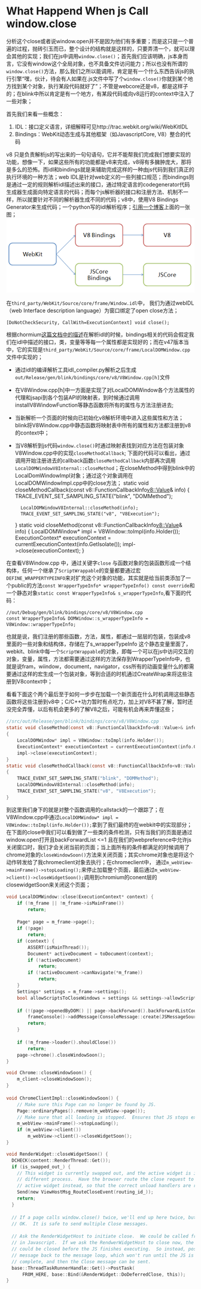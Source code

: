 # What Happend When js Call window.close

分析这个close或者说window.open并不是因为他们有多重要；而是这只是一个普遍的过程，抛砖引玉而已，整个设计的结构就是这样的，只要弄清一个，就可以理会其他的实现；我们在js中调用`window.close()`；首先我们应该明确，js本身而言，它没有window这个全局对象，也不具备文件访问能力；所以也没有所谓的`window.close()`方法，那么我们之所以能调用，肯定是有一个什么东西告诉js的执行引擎“嘿，伙计，待会有人如果在.js文件中写了个`window.close()`你就到某个地方找到某个对象，执行某段代码就好了”；不管是webcore还是v8，都是这样子的；在blink中所以肯定是有一个地方，有某段代码或向v8运行的context中注入了一些对象；

首先我们来看一些概念：
1.  IDL：接口定义语言，详细解释可见http://trac.webkit.org/wiki/WebKitIDL
2.  Bindings：WebKit动态生成与其他框架（如JavascriptCore, V8）整合的代码

v8 只是负责解析js的写出来的一句句语句，它并不能帮我们完成我们想要实现的功能，想像一下，如果这些所有的功能都是v8来完成，v8得有多臃肿庞大，那将是多么的恐怖。而idl和bindings就是来辅助完成这样的一种由js代码到我们真正的执行环境的一种方法；web IDL是针对web定义的一些列接口规范；而bindings则是通过一定的规则解析idl描述出来的接口，通过特定语言的codegenerator代码生成器生成面向特定语言的代码；而每个js解析器的接口和注册方法、机制不一样，所以就要针对不同的解析器生成不同的代码；v8中，使用V8 Bindings Generator来生成代码；一个python写的idl解析程序；[引用一个博客](http://blog.csdn.net/cutesource/article/details/8862287)上面的一张图；
![idl-bindings](/meet_chromium/img/webkit_v8_webidl_bindings.png)

在`third_party/WebKit/Source/core/frame/Window.idl`中， 我们为通过webIDL（web Interface description language）为窗口绑定了open close方法；

    [DoNotCheckSecurity, CallWith=ExecutionContext] void close();

根据chormium[这篇文档中的描述](https://www.chromium.org/developers/web-idl-interfaces)在解析idl的时候，bindings相关的代码会假定我们在idl中描述的接口，类，变量等等每一个属性都是实现好的；而在v47版本当中，它的实现是`third_party/WebKit/Source/core/frame/LocalDOMWindow.cpp`文件中实现的；

- 通过idl的编译解析工具idl_compiler.py解析之后生成`out/Release/gen/blink/bindings/core/v8/V8Window.cpp[h]`文件
- 在V8Window.cpp[h]中一方面是实现了对LocalDOMWindow各个方法属性的代理和jsapi到各个包装API的映射表，到时候通过调用installV8WindowFunction等静态函数将所有的属性与方法注册进去;
- 当新解析一个页面的时候向已初始化v8解析环境中进入这些属性和方法；blink将V8Window.cpp中静态函数将映射表中所有的属性和方法都注册到v8的context中；
- 当V8解析到js代码`window.close()`时通过映射表找到对应方法在包装对象V8Window.cpp中的实现`closeMethodCallback`; 下面的代码可以看出，通过调用开始注册进去的callback函数`closeMethodCallback`内部再次调用`LocalDOMWindowV8Internal::closeMethod`；在closeMethod中得到blink中的LocalDomWindowImpl对象；通过这个对象调用在LocalDOMWindowImpl.cpp中的close方法；
    static void closeMethodCallback(const v8::FunctionCallbackInfo<v8::Value>& info) {
        TRACE_EVENT_SET_SAMPLING_STATE("blink", "DOMMethod");

        LocalDOMWindowV8Internal::closeMethod(info);
        TRACE_EVENT_SET_SAMPLING_STATE("v8", "V8Execution");
    }
    static void closeMethod(const v8::FunctionCallbackInfo<v8::Value>& info)
    {
        LocalDOMWindow* impl = V8Window::toImpl(info.Holder());
        ExecutionContext* executionContext = currentExecutionContext(info.GetIsolate());
        impl->close(executionContext);
    }

在查看V8Window.cpp 中，通过关键字`close` 与函数对象的包装函数形成一个结构体，任何一个继承了`ScriptWrappable`的变量都要通过宏`DEFINE_WRAPPERTYPEINFO`来对扩充这个对象的功能，其实就是给当前类添加了一个public的方法`const WrapperTypeInfo* wrapperTypeInfo() const override`和一个静态对象`static const WrapperTypeInfo& s_wrapperTypeInfo`,看下面的代码：

    //out/Debug/gen/blink/bindings/core/v8/V8Window.cpp
    const WrapperTypeInfo& DOMWindow::s_wrapperTypeInfo = V8Window::wrapperTypeInfo;

也就是说，我们注册的那些函数，方法，属性，都通过一层层的包装，包装成v8里面的一些对象和结构体，存储在了s_wrapperTypeInfo 这个静态变量里面了，webkit、blink中每一个`ScriptWrappable`的对象，即每一个可以在js中访问交互的对象，变量，属性，方法都需要通过这样的方法保存到WrapperTypeInfo中，也就是说fram，wiindow，document，navigator，css所有的动画变量什么的都需要通过这样的宏生成一个包装对象，等到合适的时机通过CreateWrap来将这些注册到V8context中；

看看下面这个两个最后至于如何一步步在加载一个新页面在什么时机调用这些静态函数将这些注册到v8中；C/C++功力暂时有点吃力，加上对V8不甚了解，暂时还没完全弄懂，以后有机会更多的了解V8之后，可能有机会再来弄懂这些；



```c
//src/out/Release/gen/blink/bindings/core/v8/V8Window.cpp
static void closeMethod(const v8::FunctionCallbackInfo<v8::Value>& info)
{
    LocalDOMWindow* impl = V8Window::toImpl(info.Holder());
    ExecutionContext* executionContext = currentExecutionContext(info.GetIsolate());
    impl->close(executionContext);
}
static void closeMethodCallback(const v8::FunctionCallbackInfo<v8::Value>& info)
{
    TRACE_EVENT_SET_SAMPLING_STATE("blink", "DOMMethod");
    LocalDOMWindowV8Internal::closeMethod(info);
    TRACE_EVENT_SET_SAMPLING_STATE("v8", "V8Execution");
}
```
到这里我们身下的就是对整个函数调用的callstack的一个跟踪了；在V8Window.cpp中通过`LocalDOMWindow* impl = V8Window::toImpl(info.Holder());`拿到了我们最终的在webkit中的实现部分；在下面的close中我们可以看到做了一些类的条件检测，只有当我们的页面是通过window.open打开且backForwardList <=1 且在我们的webpreference中允许js关闭窗口时，我们才会关闭当前的页面；当上面所有的条件都满足的时候调用了chrome对象的`closeWindowSoon()`方法来关闭页面；其实chrome对象也是将这个动作转发给了我chromeclient对象去执行；在chromeclient中， 通过`m_webView->mainFrame()->stopLoading();`来停止加载整个页面，最后通过`m_webView->client()->closeWidgetSoon();`调用到chromium的conent层的closewidgetSoon来关闭这个页面；

```c
void LocalDOMWindow::close(ExecutionContext* context) {
    if (!m_frame || !m_frame->isMainFrame())
        return;

    Page* page = m_frame->page();
    if (!page)
        return;
    if (context) {
        ASSERT(isMainThread());
        Document* activeDocument = toDocument(context);
        if (!activeDocument)
            return;
        if (!activeDocument->canNavigate(*m_frame))
            return;
    }
    Settings* settings = m_frame->settings();
    bool allowScriptsToCloseWindows = settings && settings->allowScriptsToCloseWindows();

    if (!(page->openedByDOM() || page->backForward().backForwardListCount() <= 1 ||  allowScriptsToCloseWindows)) {
        frameConsole()->addMessage(ConsoleMessage::create(JSMessageSource, WarningMessageLevel, "Scripts may close only the windows that were opened by it."));
        return;
    }

    if (!m_frame->loader().shouldClose())
        return;
    page->chrome().closeWindowSoon();
}
```

```c
void Chrome::closeWindowSoon() {
    m_client->closeWindowSoon();
}

void ChromeClientImpl::closeWindowSoon() {
    // Make sure this Page can no longer be found by JS.
    Page::ordinaryPages().remove(m_webView->page());
    // Make sure that all loading is stopped.  Ensures that JS stops executing!
    m_webView->mainFrame()->stopLoading();
    if (m_webView->client())
        m_webView->client()->closeWidgetSoon();
}
```

```c
void RenderWidget::closeWidgetSoon() {
  DCHECK(content::RenderThread::Get());
  if (is_swapped_out_) {
    // This widget is currently swapped out, and the active widget is in a
    // different process.  Have the browser route the close request to the
    // active widget instead, so that the correct unload handlers are run.
    Send(new ViewHostMsg_RouteCloseEvent(routing_id_));
    return;
  }

  // If a page calls window.close() twice, we'll end up here twice, but that's
  // OK.  It is safe to send multiple Close messages.

  // Ask the RenderWidgetHost to initiate close.  We could be called from deep
  // in Javascript.  If we ask the RendwerWidgetHost to close now, the window
  // could be closed before the JS finishes executing.  So instead, post a
  // message back to the message loop, which won't run until the JS is
  // complete, and then the Close message can be sent.
  base::ThreadTaskRunnerHandle::Get()->PostTask(
      FROM_HERE, base::Bind(&RenderWidget::DoDeferredClose, this));
}
```


